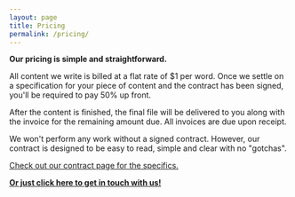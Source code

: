 ```yaml
---
layout: page
title: Pricing
permalink: /pricing/
---
```


**Our pricing is simple and straightforward.**

All content we write is billed at a flat rate of $1 per word.  Once we settle on a specification for your piece of content and the contract has been signed, you'll be required to pay 50% up front.

After the content is finished, the final file will be delivered to you along with the invoice for the remaining amount due.  All invoices are due upon receipt.

We won't perform any work without a signed contract.  However, our contract is designed to be easy to read, simple and clear with no "gotchas".

[Check out our contract page for the specifics.](/contract)

**<a href="mailto:help@techiesupport.co">Or just click here to get in touch with us!</a>**
